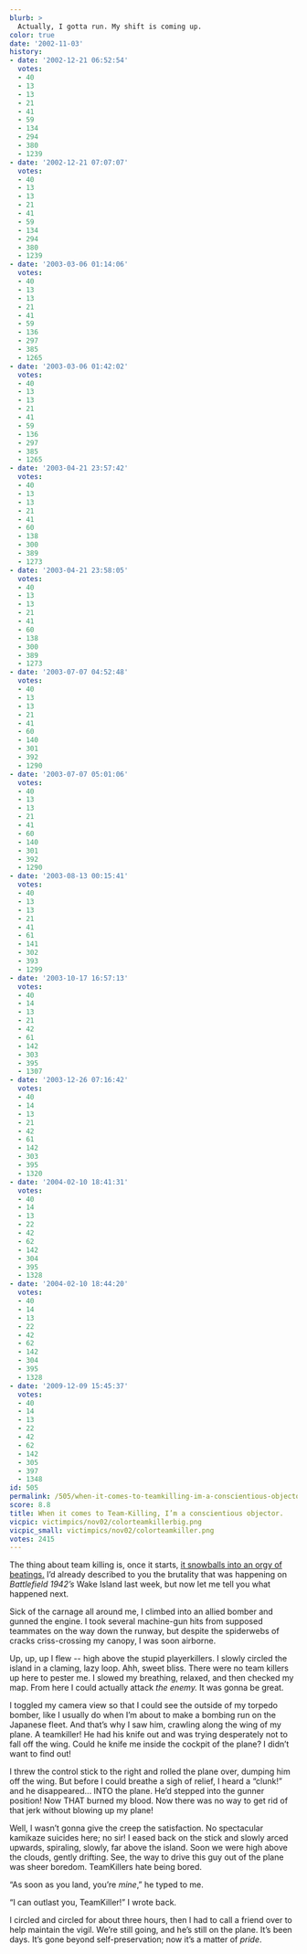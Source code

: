 ```yaml
---
blurb: >
  Actually, I gotta run. My shift is coming up.
color: true
date: '2002-11-03'
history:
- date: '2002-12-21 06:52:54'
  votes:
  - 40
  - 13
  - 13
  - 21
  - 41
  - 59
  - 134
  - 294
  - 380
  - 1239
- date: '2002-12-21 07:07:07'
  votes:
  - 40
  - 13
  - 13
  - 21
  - 41
  - 59
  - 134
  - 294
  - 380
  - 1239
- date: '2003-03-06 01:14:06'
  votes:
  - 40
  - 13
  - 13
  - 21
  - 41
  - 59
  - 136
  - 297
  - 385
  - 1265
- date: '2003-03-06 01:42:02'
  votes:
  - 40
  - 13
  - 13
  - 21
  - 41
  - 59
  - 136
  - 297
  - 385
  - 1265
- date: '2003-04-21 23:57:42'
  votes:
  - 40
  - 13
  - 13
  - 21
  - 41
  - 60
  - 138
  - 300
  - 389
  - 1273
- date: '2003-04-21 23:58:05'
  votes:
  - 40
  - 13
  - 13
  - 21
  - 41
  - 60
  - 138
  - 300
  - 389
  - 1273
- date: '2003-07-07 04:52:48'
  votes:
  - 40
  - 13
  - 13
  - 21
  - 41
  - 60
  - 140
  - 301
  - 392
  - 1290
- date: '2003-07-07 05:01:06'
  votes:
  - 40
  - 13
  - 13
  - 21
  - 41
  - 60
  - 140
  - 301
  - 392
  - 1290
- date: '2003-08-13 00:15:41'
  votes:
  - 40
  - 13
  - 13
  - 21
  - 41
  - 61
  - 141
  - 302
  - 393
  - 1299
- date: '2003-10-17 16:57:13'
  votes:
  - 40
  - 14
  - 13
  - 21
  - 42
  - 61
  - 142
  - 303
  - 395
  - 1307
- date: '2003-12-26 07:16:42'
  votes:
  - 40
  - 14
  - 13
  - 21
  - 42
  - 61
  - 142
  - 303
  - 395
  - 1320
- date: '2004-02-10 18:41:31'
  votes:
  - 40
  - 14
  - 13
  - 22
  - 42
  - 62
  - 142
  - 304
  - 395
  - 1328
- date: '2004-02-10 18:44:20'
  votes:
  - 40
  - 14
  - 13
  - 22
  - 42
  - 62
  - 142
  - 304
  - 395
  - 1328
- date: '2009-12-09 15:45:37'
  votes:
  - 40
  - 14
  - 13
  - 22
  - 42
  - 62
  - 142
  - 305
  - 397
  - 1348
id: 505
permalink: /505/when-it-comes-to-teamkilling-im-a-conscientious-objector/
score: 8.8
title: When it comes to Team-Killing, I’m a conscientious objector.
vicpic: victimpics/nov02/colorteamkillerbig.png
vicpic_small: victimpics/nov02/colorteamkiller.png
votes: 2415
---
```


The thing about team killing is, once it starts, [it snowballs into an
orgy of beatings.](%ARTICLE[496]%) I’d already described to you the
brutality that was happening on *Battlefield 1942’s* Wake Island last
week, but now let me tell you what happened next.

Sick of the carnage all around me, I climbed into an allied bomber and
gunned the engine. I took several machine-gun hits from supposed
teammates on the way down the runway, but despite the spiderwebs of
cracks criss-crossing my canopy, I was soon airborne.

Up, up, up I flew -- high above the stupid playerkillers. I slowly
circled the island in a claming, lazy loop. Ahh, sweet bliss. There were
no team killers up here to pester me. I slowed my breathing, relaxed,
and then checked my map. From here I could actually attack *the enemy.*
It was gonna be great.

I toggled my camera view so that I could see the outside of my torpedo
bomber, like I usually do when I’m about to make a bombing run on the
Japanese fleet. And that’s why I saw him, crawling along the wing of my
plane. A teamkiller! He had his knife out and was trying desperately not
to fall off the wing. Could he knife me inside the cockpit of the plane?
I didn’t want to find out!

I threw the control stick to the right and rolled the plane over,
dumping him off the wing. But before I could breathe a sigh of relief, I
heard a “clunk!” and he disappeared... INTO the plane. He’d stepped into
the gunner position! Now THAT burned my blood. Now there was no way to
get rid of that jerk without blowing up my plane!

Well, I wasn’t gonna give the creep the satisfaction. No spectacular
kamikaze suicides here; no sir! I eased back on the stick and slowly
arced upwards, spiraling, slowly, far above the island. Soon we were
high above the clouds, gently drifting. See, the way to drive this guy
out of the plane was sheer boredom. TeamKillers hate being bored.

“As soon as you land, you’re *mine*,” he typed to me.

“I can outlast you, TeamKiller!” I wrote back.

I circled and circled for about three hours, then I had to call a friend
over to help maintain the vigil. We’re still going, and he’s still on
the plane. It’s been days. It’s gone beyond self-preservation; now it’s
a matter of *pride*.